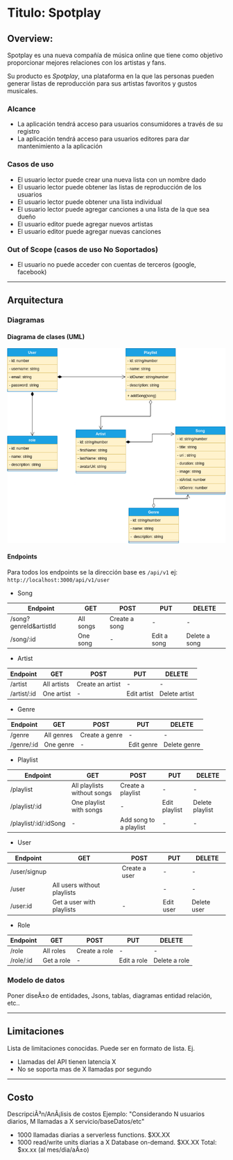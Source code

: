 # Titulo: Spotplay

## Overview: 
Spotplay es una nueva compañía de música online que tiene como objetivo proporcionar mejores relaciones con los artistas y fans. 

Su producto es _Spotplay_, una plataforma en la que las personas pueden generar  listas de reproducción para sus artistas favoritos y gustos musicales. 

### Alcance
- La aplicación tendrá acceso para usuarios consumidores a través de su registro
- La aplicación tendrá acceso para usuarios editores para dar mantenimiento a la aplicación

### Casos de uso

* El usuario lector puede crear una nueva lista con un nombre dado
* El usuario lector puede obtener las listas de reproducción de los usuarios
* El usuario lector puede obtener una lista individual
* El usuario lector puede agregar canciones a una lista de la que sea dueño
* El usuario editor puede agregar nuevos artistas
* El usuario editor puede agregar nuevas canciones


### Out of Scope (casos de uso No Soportados)

* El usuario no puede acceder con cuentas de terceros (google, facebook)

---
## Arquitectura

### Diagramas

#### Diagrama de clases (UML)
![Diagrama uml](./assets/uml.png)
#### Endpoints
Para todos los endpoints se la dirección base es `/api/v1` ej:
`http://localhost:3000/api/v1/user`

- Song

| **Endpoint** | **GET**   | **POST**      | **PUT**     | **DELETE**    |
|--------------|-----------|---------------|-------------|---------------|
| /song?genreId&artistId       | All songs | Create a song | -           | -             |
| /song/:id    | One song  | -             | Edit a song | Delete a song |

- Artist

| **Endpoint** | **GET**     | **POST**         | **PUT**     | **DELETE**    |
|--------------|-------------|------------------|-------------|---------------|
| /artist      | All artists | Create an artist | -           | -             |
| /artist/:id  | One artist  | -                | Edit artist | Delete artist |

- Genre

| **Endpoint** | **GET**    | **POST**       | **PUT**    | **DELETE**   |
|--------------|------------|----------------|------------|--------------|
| /genre       | All genres | Create a genre | -          | -            |
| /genre/:id   | One genre  | -              | Edit genre | Delete genre |

- Playlist

| **Endpoint** | **GET**    | **POST**       | **PUT**    | **DELETE**   |
|--------------|------------|----------------|------------|--------------|
| /playlist       | All playlists without songs | Create a playlist | -          | -            |
| /playlist/:id   | One playlist with songs | -              | Edit playlist | Delete playlist |
| /playlist/:id/:idSong   | - | Add song to a playlist              | - | - |

- User

| **Endpoint** | **GET**                     | **POST**      | **PUT**   | **DELETE**  |
|--------------|-----------------------------|---------------|-----------|-------------|
| /user/signup |                             | Create a user | -         | -           |
| /user        | All users without playlists |               | -         | -           |
| /user:id     | Get a user with playlists   | -             | Edit user | Delete user |

- Role

| **Endpoint** | **GET**    | **POST**      | **PUT**     | **DELETE**    |
|--------------|------------|---------------|-------------|---------------|
| /role        | All roles  | Create a role | -           | -             |
| /role/:id    | Get a role | -             | Edit a role | Delete a role |





### Modelo de datos
Poner diseÃ±o de entidades, Jsons, tablas, diagramas entidad relación, etc..

---
## Limitaciones
Lista de limitaciones conocidas. Puede ser en formato de lista.
Ej.
* Llamadas del API tienen latencia X
* No se soporta mas de X llamadas por segundo
---
## Costo
DescripciÃ³n/AnÃ¡lisis de costos
Ejemplo:
"Considerando N usuarios diarios, M llamadas a X servicio/baseDatos/etc"
* 1000 llamadas diarias a serverless functions. $XX.XX
* 1000 read/write units diarias a X Database on-demand. $XX.XX
Total: $xx.xx (al mes/dia/aÃ±o)